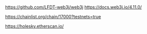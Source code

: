 


https://github.com/LFDT-web3j/web3j
https://docs.web3j.io/4.11.0/


https://chainlist.org/chain/17000?testnets=true

https://holesky.etherscan.io/


